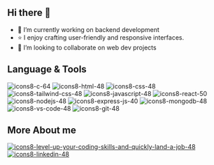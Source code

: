 ## Hi there 👋



- 🔭 I’m currently working on backend development
- ⭐ I enjoy crafting user-friendly and responsive interfaces.
- 👯 I’m looking to collaborate on web dev projects

## Language & Tools
![icons8-c-64](https://github.com/user-attachments/assets/3109e30d-f03c-4a93-a7ea-4eef8a66923c)
![icons8-html-48](https://github.com/user-attachments/assets/3b7a4a17-8f9a-49a0-a424-bbf80e8fc60f)
![icons8-css-48](https://github.com/user-attachments/assets/fd856aa0-8d3e-48ec-b8e4-a22648fabeb9)
![icons8-tailwind-css-48](https://github.com/user-attachments/assets/7c906ed4-6a1e-4b76-8f7f-d2051b8b6e57)
![icons8-javascript-48](https://github.com/user-attachments/assets/27f7912e-ab1f-4dbc-bbae-a79acca07400)
![icons8-react-50](https://github.com/user-attachments/assets/ee319dfe-a4f3-46dc-9ca3-325c1911bc76)
![icons8-nodejs-48](https://github.com/user-attachments/assets/88659a9c-bc85-4318-808b-e2c3d1bd5e60)
![icons8-express-js-40](https://github.com/user-attachments/assets/dede3901-673e-46f3-94ef-090b13165d56)
![icons8-mongodb-48](https://github.com/user-attachments/assets/a69bc869-9c09-44d4-ac8c-f77ff6df58b3)
![icons8-vs-code-48](https://github.com/user-attachments/assets/a99aedd4-7a75-4bf1-8e31-8b326dea294b)
![icons8-git-48](https://github.com/user-attachments/assets/627b275b-2ff8-4541-9592-027cbbad77da)


## More About me

[![icons8-level-up-your-coding-skills-and-quickly-land-a-job-48](https://github.com/user-attachments/assets/923b25d2-df70-4e74-b34a-e88bcfcfeaab)](https://leetcode.com/Koshti07)
[![icons8-linkedin-48](https://github.com/user-attachments/assets/a3b4d0d7-44d9-4711-a5c3-a36df14e9bd2)](https://www.linkedin.com/in/prince-koshti-21a979231)




